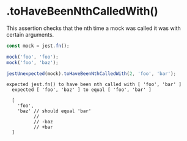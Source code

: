 # .toHaveBeenNthCalledWith()

This assertion checks that the nth time a mock was called it was with certain arguments.

```js
const mock = jest.fn();

mock('foo', 'foo');
mock('foo', 'baz');

jestUnexpected(mock).toHaveBeenNthCalledWith(2, 'foo', 'bar');
```

<!-- evaldown output:true -->

```
expected jest.fn() to have been nth called with [ 'foo', 'bar' ]
  expected [ 'foo', 'baz' ] to equal [ 'foo', 'bar' ]

  [
    'foo',
    'baz' // should equal 'bar'
          //
          // -baz
          // +bar
  ]
```
